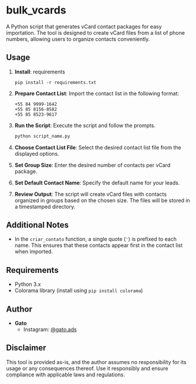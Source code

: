 # bulk_vcards
A Python script that generates vCard contact packages for easy importation. The tool is designed to create vCard files from a list of phone numbers, allowing users to organize contacts conveniently.

## Usage

1. **Install**: requirements
   
   `pip install -r requirements.txt`

3. **Prepare Contact List**: Import the contact list in the following format:

    ```
    +55 84 9999-1642
    +55 85 8156-8582
    +55 85 8523-9617
    ```

4. **Run the Script**: Execute the script and follow the prompts.

    ```bash
    python script_name.py
    ```

5. **Choose Contact List File**: Select the desired contact list file from the displayed options.

6. **Set Group Size**: Enter the desired number of contacts per vCard package.

7. **Set Default Contact Name**: Specify the default name for your leads.

8. **Review Output**: The script will create vCard files with contacts organized in groups based on the chosen size. The files will be stored in a timestamped directory.

## Additional Notes

- In the `criar_contato` function, a single quote (`'`) is prefixed to each name. This ensures that these contacts appear first in the contact list when imported.

## Requirements

- Python 3.x
- Colorama library (install using `pip install colorama`)

## Author

- **Gato**
  - Instagram: [@gato.ads](https://www.instagram.com/gato.ads/)

## Disclaimer

This tool is provided as-is, and the author assumes no responsibility for its usage or any consequences thereof. Use it responsibly and ensure compliance with applicable laws and regulations.
